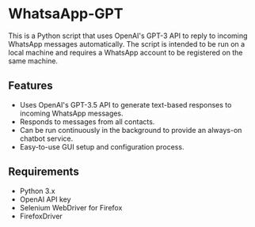 # WhatsaApp-GPT

This is a Python script that uses OpenAI's GPT-3 API to reply to incoming WhatsApp messages automatically. The script is intended to be run on a local machine and requires a WhatsApp account to be registered on the same machine.

## Features
- Uses OpenAI's GPT-3.5 API to generate text-based responses to incoming WhatsApp messages.
- Responds to messages from all contacts.
- Can be run continuously in the background to provide an always-on chatbot service.
- Easy-to-use GUI setup and configuration process.

## Requirements
- Python 3.x
- OpenAI API key
- Selenium WebDriver for Firefox
- FirefoxDriver
